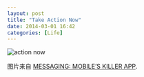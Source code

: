 ```yaml
---
layout: post
title: "Take Action Now"
date: 2014-03-01 16:42
categories: [Life]
---
```


![action now](https://lh6.googleusercontent.com/-E9ymvWpj_vw/U4UzruETuSI/AAAAAAAAGFI/Cqg2piw_Jzw/w919-h533-no/funnel.jpg)

图片来自 [MESSAGING: MOBILE’S KILLER APP](http://stratechery.com/2014/messaging-mobiles-killer-app/).

